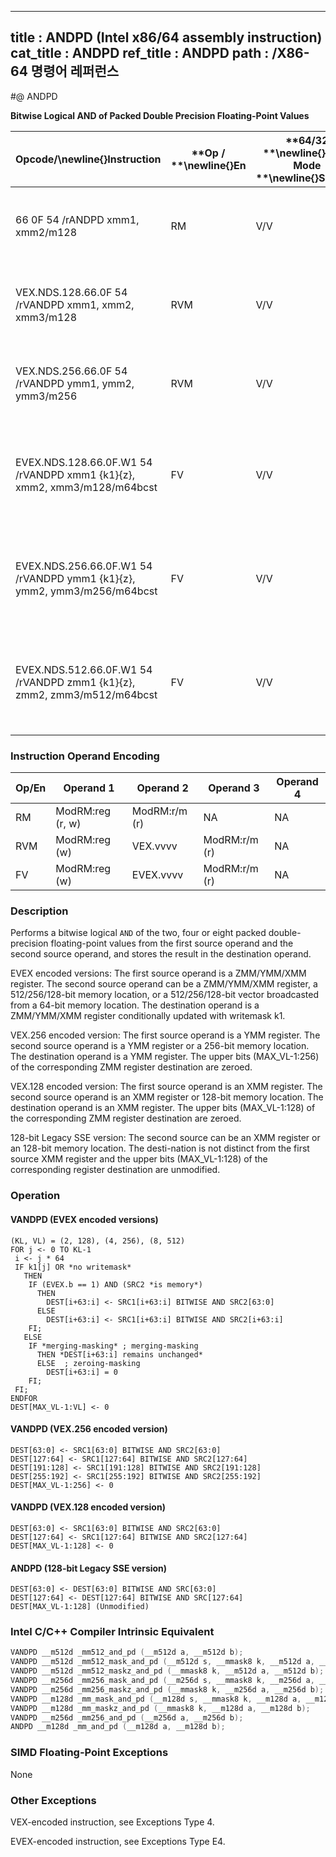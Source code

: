 ----------------------------
title : ANDPD (Intel x86/64 assembly instruction)
cat_title : ANDPD
ref_title : ANDPD
path : /X86-64 명령어 레퍼런스
----------------------------
#@ ANDPD

**Bitwise Logical AND of Packed Double Precision Floating-Point Values**

|**Opcode/**\newline{}**Instruction**|**Op / **\newline{}**En**|**64/32 **\newline{}**bit Mode **\newline{}**Support**|**CPUID **\newline{}**Feature **\newline{}**Flag**|**Description**|
|------------------------------------|-------------------------|------------------------------------------------------|--------------------------------------------------|---------------|
|66 0F 54 /rANDPD xmm1, xmm2/m128|RM|V/V|SSE2|Return the bitwise logical AND of packed double-precision floating-point values in xmm1 and xmm2/mem. |
|VEX.NDS.128.66.0F 54 /rVANDPD xmm1, xmm2, xmm3/m128|RVM|V/V|AVX|Return the bitwise logical AND of packed double-precision floating-point values in xmm2 and xmm3/mem. |
|VEX.NDS.256.66.0F 54 /rVANDPD ymm1, ymm2, ymm3/m256|RVM|V/V|AVX|Return the bitwise logical AND of packed double-precision floating-point values in ymm2 and ymm3/mem.|
|EVEX.NDS.128.66.0F.W1 54 /rVANDPD xmm1 {k1}{z}, xmm2, xmm3/m128/m64bcst|FV|V/V|AVX512VLAVX512DQ|Return the bitwise logical AND of packed double-precision floating-point values in xmm2 and xmm3/m128/m64bcst subject to writemask k1.|
|EVEX.NDS.256.66.0F.W1 54 /rVANDPD ymm1 {k1}{z}, ymm2, ymm3/m256/m64bcst|FV|V/V|AVX512VLAVX512DQ|Return the bitwise logical AND of packed double-precision floating-point values in ymm2 and ymm3/m256/m64bcst subject to writemask k1.|
|EVEX.NDS.512.66.0F.W1 54 /rVANDPD zmm1 {k1}{z}, zmm2, zmm3/m512/m64bcst|FV|V/V|AVX512DQ|Return the bitwise logical AND of packed double-precision floating-point values in zmm2 and zmm3/m512/m64bcst subject to writemask k1.|
### Instruction Operand Encoding


|Op/En|Operand 1|Operand 2|Operand 3|Operand 4|
|-----|---------|---------|---------|---------|
|RM|ModRM:reg (r, w)|ModRM:r/m (r)|NA|NA|
|RVM|ModRM:reg (w)|VEX.vvvv|ModRM:r/m (r)|NA|
|FV|ModRM:reg (w)|EVEX.vvvv|ModRM:r/m (r)|NA|
### Description


Performs a bitwise logical `AND` of the two, four or eight packed double-precision floating-point values from the first source operand and the second source operand, and stores the result in the destination operand.

EVEX encoded versions: The first source operand is a ZMM/YMM/XMM register. The second source operand can be a ZMM/YMM/XMM register, a 512/256/128-bit memory location, or a 512/256/128-bit vector broadcasted from a 64-bit memory location. The destination operand is a ZMM/YMM/XMM register conditionally updated with writemask k1.

VEX.256 encoded version: The first source operand is a YMM register. The second source operand is a YMM register or a 256-bit memory location. The destination operand is a YMM register. The upper bits (MAX_VL-1:256) of the corresponding ZMM register destination are zeroed.

VEX.128 encoded version: The first source operand is an XMM register. The second source operand is an XMM register or 128-bit memory location. The destination operand is an XMM register. The upper bits (MAX_VL-1:128) of the corresponding ZMM register destination are zeroed.

128-bit Legacy SSE version: The second source can be an XMM register or an 128-bit memory location. The desti-nation is not distinct from the first source XMM register and the upper bits (MAX_VL-1:128) of the corresponding register destination are unmodified.


### Operation
#### VANDPD (EVEX encoded versions) 
```info-verb
(KL, VL) = (2, 128), (4, 256), (8, 512)
FOR j <-  0 TO KL-1
 i  <- j * 64
 IF k1[j] OR *no writemask*
   THEN
    IF (EVEX.b == 1) AND (SRC2 *is memory*)
      THEN
        DEST[i+63:i]  <- SRC1[i+63:i] BITWISE AND SRC2[63:0]
      ELSE 
        DEST[i+63:i] <-  SRC1[i+63:i] BITWISE AND SRC2[i+63:i]
    FI;
   ELSE 
    IF *merging-masking* ; merging-masking
      THEN *DEST[i+63:i] remains unchanged*
      ELSE  ; zeroing-masking
        DEST[i+63:i] = 0
    FI;
 FI;
ENDFOR
DEST[MAX_VL-1:VL]  <- 0
```
#### VANDPD (VEX.256 encoded version)
```info-verb
DEST[63:0]  <- SRC1[63:0] BITWISE AND SRC2[63:0]
DEST[127:64] <-  SRC1[127:64] BITWISE AND SRC2[127:64]
DEST[191:128] <-  SRC1[191:128] BITWISE AND SRC2[191:128]
DEST[255:192]  <- SRC1[255:192] BITWISE AND SRC2[255:192]
DEST[MAX_VL-1:256] <-  0
```
#### VANDPD (VEX.128 encoded version)
```info-verb
DEST[63:0] <-  SRC1[63:0] BITWISE AND SRC2[63:0]
DEST[127:64]  <- SRC1[127:64] BITWISE AND SRC2[127:64]
DEST[MAX_VL-1:128] <-  0
```
#### ANDPD (128-bit Legacy SSE version)
```info-verb
DEST[63:0] <-  DEST[63:0] BITWISE AND SRC[63:0]
DEST[127:64] <-  DEST[127:64] BITWISE AND SRC[127:64]
DEST[MAX_VL-1:128] (Unmodified)
```

### Intel C/C++ Compiler Intrinsic Equivalent

```cpp
VANDPD __m512d _mm512_and_pd (__m512d a, __m512d b);
VANDPD __m512d _mm512_mask_and_pd (__m512d s, __mmask8 k, __m512d a, __m512d b);
VANDPD __m512d _mm512_maskz_and_pd (__mmask8 k, __m512d a, __m512d b);
VANDPD __m256d _mm256_mask_and_pd (__m256d s, __mmask8 k, __m256d a, __m256d b);
VANDPD __m256d _mm256_maskz_and_pd (__mmask8 k, __m256d a, __m256d b);
VANDPD __m128d _mm_mask_and_pd (__m128d s, __mmask8 k, __m128d a, __m128d b);
VANDPD __m128d _mm_maskz_and_pd (__mmask8 k, __m128d a, __m128d b);
VANDPD __m256d _mm256_and_pd (__m256d a, __m256d b);
ANDPD __m128d _mm_and_pd (__m128d a, __m128d b);
```
### SIMD Floating-Point Exceptions


None

### Other Exceptions


VEX-encoded instruction, see Exceptions Type 4.

EVEX-encoded instruction, see Exceptions Type E4.

